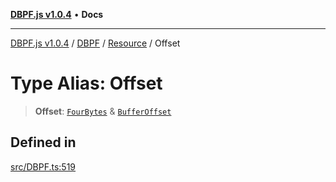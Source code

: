 [**DBPF.js v1.0.4**](../../../../README.md) • **Docs**

***

[DBPF.js v1.0.4](../../../../README.md) / [DBPF](../../../README.md) / [Resource](../README.md) / Offset

# Type Alias: Offset

> **Offset**: [`FourBytes`](../../../../BufferStore/type-aliases/FourBytes.md) & [`BufferOffset`](../../../../polyfill.Buffer/type-aliases/BufferOffset.md)

## Defined in

[src/DBPF.ts:519](https://github.com/anonhostpi/DBPF.js/blob/e569a7b6dd4749dd61bb4dc9869d762307968221/src/DBPF.ts#L519)

